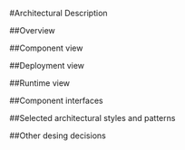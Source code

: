 #Architectural Description

##Overview

##Component view

##Deployment view

##Runtime view

##Component interfaces

##Selected architectural styles and patterns

##Other desing decisions